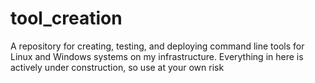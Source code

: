 # tool_creation
A repository for creating, testing, and deploying command line tools for Linux and Windows systems on my infrastructure. Everything in here is actively under construction, so use at your own risk
